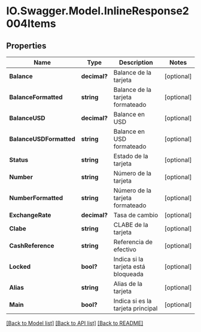 # IO.Swagger.Model.InlineResponse2004Items
## Properties

Name | Type | Description | Notes
------------ | ------------- | ------------- | -------------
**Balance** | **decimal?** | Balance de la tarjeta | [optional] 
**BalanceFormatted** | **string** | Balance de la tarjeta formateado | [optional] 
**BalanceUSD** | **decimal?** | Balance en USD | [optional] 
**BalanceUSDFormatted** | **string** | Balance en USD formateado | [optional] 
**Status** | **string** | Estado de la tarjeta | [optional] 
**Number** | **string** | Número de la tarjeta | [optional] 
**NumberFormatted** | **string** | Número de la tarjeta formateado | [optional] 
**ExchangeRate** | **decimal?** | Tasa de cambio | [optional] 
**Clabe** | **string** | CLABE de la tarjeta | [optional] 
**CashReference** | **string** | Referencia de efectivo | [optional] 
**Locked** | **bool?** | Indica si la tarjeta está bloqueada | [optional] 
**Alias** | **string** | Alias de la tarjeta | [optional] 
**Main** | **bool?** | Indica si es la tarjeta principal | [optional] 

[[Back to Model list]](../README.md#documentation-for-models) [[Back to API list]](../README.md#documentation-for-api-endpoints) [[Back to README]](../README.md)

